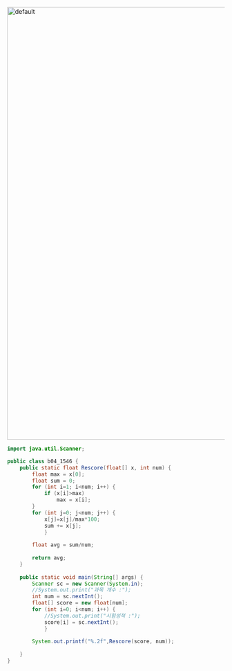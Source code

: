 <img width="1000" alt="default" 
src="https://user-images.githubusercontent.com/29402714/43500232-73b25a0c-958a-11e8-983e-ec57c59975c3.png">

```java
import java.util.Scanner;

public class b04_1546 {
	public static float Rescore(float[] x, int num) {
		float max = x[0];
		float sum = 0;
		for (int i=1; i<num; i++) {
			if (x[i]>max)
				max = x[i];
		}
		for (int j=0; j<num; j++) {
			x[j]=x[j]/max*100;
			sum += x[j];
			}
		
		float avg = sum/num;
		
		return avg;
	}
	
	public static void main(String[] args) {
		Scanner sc = new Scanner(System.in);
		//System.out.print("과목 개수 :");
		int num = sc.nextInt();
		float[] score = new float[num];
		for (int i=0; i<num; i++) {
			//System.out.print("시험성적 :");
			score[i] = sc.nextInt();
			}
		
		System.out.printf("%.2f",Rescore(score, num));
		
	}
}
```
